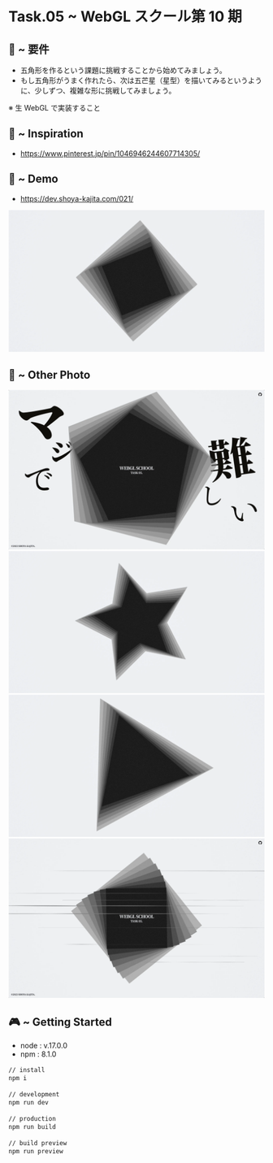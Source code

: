 # Task.05 ~ WebGL スクール第 10 期

## 🪬 ~ 要件

- 五角形を作るという課題に挑戦することから始めてみましょう。
- もし五角形がうまく作れたら、次は五芒星（星型）を描いてみるというように、少しずつ、複雑な形に挑戦してみましょう。

※ 生 WebGL で実装すること

## 🧸 ~ Inspiration

- https://www.pinterest.jp/pin/1046946244607714305/

## 👾 ~ Demo

- https://dev.shoya-kajita.com/021/

<img src="public/assets/img/head/screenshot.webp">

## 📸 ~ Other Photo

<img src="screenshot1.webp">

<img src="screenshot2.webp">

<img src="screenshot3.webp">

<img src="screenshot4.webp">

## 🎮 ~ Getting Started

- node : v.17.0.0
- npm : 8.1.0

```
// install
npm i

// development
npm run dev

// production
npm run build

// build preview
npm run preview
```
